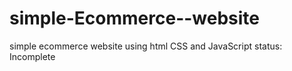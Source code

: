 # simple-Ecommerce--website

simple ecommerce website using html CSS and JavaScript
status: Incomplete
